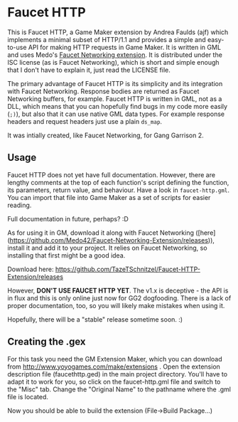 Faucet HTTP
===========

This is Faucet HTTP, a Game Maker extension by Andrea Faulds (ajf) which
implements a minimal subset of HTTP/1.1 and provides a simple and easy-to-use
API for making HTTP requests in Game Maker. It is written in GML and uses Medo's
[Faucet Networking extension](https://github.com/Medo42/Faucet-Networking-Extension).
It is distributed under the ISC license (as is Faucet Networking), which is
short and simple enough that I don't have to explain it, just read the LICENSE
file.

The primary advantage of Faucet HTTP is its simplicity and its integration with
Faucet Networking. Response bodies are returned as Faucet Networking buffers,
for example. Faucet HTTP is written in GML, not as a DLL, which means that you
can hopefully find bugs in my code more easily (`;)`), but also that it can use
native GML data types. For example response headers and request headers just use
a plain `ds_map`.

It was intially created, like Faucet Networking, for Gang Garrison 2.

Usage
-----

Faucet HTTP does not yet have full documentation. However, there are lengthy
comments at the top of each function's script defining the function, its
parameters, return value, and behaviour. Have a look in `faucet-http.gml`. You
can import that file into Game Maker as a set of scripts for easier reading.

Full documentation in future, perhaps? :D

As for using it in GM, download it along with Faucet Networking ([here]
(https://github.com/Medo42/Faucet-Networking-Extension/releases)), install it
and add it to your project. It relies on Faucet Networking, so installing that
first might be a good idea.

Download here: https://github.com/TazeTSchnitzel/Faucet-HTTP-Extension/releases

However, **DON'T USE FAUCET HTTP YET**. The v1.x is deceptive - the API is in
flux and this is only online just now for GG2 dogfooding. There is a lack of
proper documentation, too, so you will likely make mistakes when using it.

Hopefully, there will be a "stable" release sometime soon. :)

Creating the .gex
-----------------

For this task you need the GM Extension Maker, which you can download from
http://www.yoyogames.com/make/extensions . Open the extension description file
(faucethttp.ged) in the main project directory. You'll have to adapt it to work
for you, so click on the faucet-http.gml file and switch to the "Misc" tab.
Change the "Original Name" to the pathname where the .gml file is located.

Now you should be able to build the extension (File->Build Package...)
